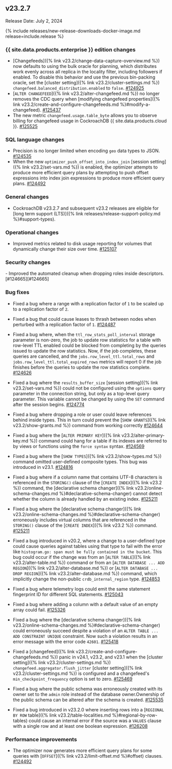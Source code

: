 ## v23.2.7

Release Date: July 2, 2024

{% include releases/new-release-downloads-docker-image.md release=include.release %}

<h3 id="v23-2-7-{{-site.data.products.enterprise-}}-edition-changes">{{ site.data.products.enterprise }} edition changes</h3>

- [Changefeeds]({% link v23.2/change-data-capture-overview.md %}) now defaults to using the bulk oracle for planning, which distributes work evenly across all replica in the locality filter, including followers if enabled. To disable this behavior and use the previous bin-packing oracle, set the [cluster setting]({% link v23.2/cluster-settings.md %}) `changefeed.balanced_distribution.enabled` to `false`. [#124925][#124925]
- [`ALTER CHANGEFEED`]({% link v23.2/alter-changefeed.md %}) no longer removes the CDC query when [modifying changefeed properties]({% link v23.2/create-and-configure-changefeeds.md %}#modify-a-changefeed). [#125437][#125437]
- The new metric `changefeed.usage.table_byte` allows you to observe billing for changefeed usage in CockroachDB {{ site.data.products.cloud }}. [#125525][#125525]

<h3 id="v23-2-7-sql-language-changes">SQL language changes</h3>

- Precision is no longer limited when encoding `geo` data types to JSON. [#124535][#124535]
- When the new `optimizer_push_offset_into_index_join` [session setting]({% link v23.2/set-vars.md %}) is enabled, the optimizer attempts to produce more efficient query plans by attempting to push offset expressions into index join expressions to produce more efficient query plans. [#124492][#124492]

<h3 id="v23-2-7-general-changes">General changes</h3>

- CockroachDB v23.2.7 and subsequent v23.2 releases are eligible for [long term support (LTS)]({% link releases/release-support-policy.md %}#support-types).

<h3 id="v23-2-7-operational-changes">Operational changes</h3>

- Improved metrics related to disk usage reporting for volumes that dynamically change their size over time. [#125107][#125107]

<h3 id="v23-2-7-security-changes">Security changes</h3>
- Improved the automated cleanup when dropping roles inside descriptors. [#124665][#124665]

<h3 id="v23-2-7-bug-fixes">Bug fixes</h3>

- Fixed a bug where a range with a replication factor of `1` to be scaled up to a replication factor of `2`.
- Fixed a bug that could cause leases to thrash between nodes when perturbed with a replication factor of `1`. [#124487][#124487]
- Fixed a bug where, when the `ttl_row_stats_poll_interval` storage parameter is non-zero, the job to update row statistics for a table with row-level TTL enabled could be blocked from completing by the queries issued to update the row statistics. Now, if the job completes, these queries are cancelled, and the `jobs.row_level_ttl.total_rows` and `jobs.row_level_ttl.total_expired_rows` metrics will report 0 if the job finishes before the queries to update the row statistics complete. [#124626][#124626]
- Fixed a bug where the `results_buffer_size` [session setting]({% link v23.2/set-vars.md %}) could not be configured using the `options` query parameter in the connection string, but only as a top-level query parameter. This variable cannot be changed by using the `SET` command after the session begins. [#124774][#124774]
- Fixed a bug where dropping a role or user could leave references behind inside types. This in turn could prevent the [`SHOW GRANTS`]({% link v23.2/show-grants.md %}) command from working correctly [#124644][#124644]

- Fixed a bug where the [`ALTER PRIMARY KEY`]({% link v23.2/alter-primary-key.md %}) command could hang for a table if its indexes are referred to by views or functions using the `force syntax` syntax. [#124569][#124569]
- Fixed a bug where the [`SHOW TYPES`]({% link v23.2/show-types.md %}) command omitted user-defined composite types. This bug was introduced in v23.1. [#124816][#124816]
- Fixed a bug where if a column name that contains UTF-8 characters is referenced in the `STORING()` clause of the [`CREATE INDEX`]({% link v23.2 %}) command, the [declarative schema changer]({% link v23.2/online-schema-changes.md %}#declarative-schema-changer) cannot detect whether the column is already handled by an existing index. [#125211][#125211]
- Fixed a bug where the [declarative schema changer]({% link v23.2/online-schema-changes.md %}#declarative-schema-changer) erroneously includes virtual columns that are referenced in the `STORING()` clause of the [`CREATE INDEX`]({% link v23.2 %}) command. [#125211][#125211]
- Fixed a bug introduced in v20.2, where a change to a user-defined type could cause queries against tables using that type to fail with the error like `histogram.go: span must be fully contained in the bucket`. This bug could occur if the change was from an [`ALTER TABLE`]({% link v23.2/alter-table.md %}) command or from an [`ALTER DATABASE ... ADD REGION`]({% link v23.2/alter-database.md %}) or [`ALTER DATABASE ... DROP REGION`]({% link v23.2/alter-database.md %}) command, which implicitly change the non-public `crdb_internal_region` type. [#124853][#124853]
- Fixed a bug where telemetry logs could emit the same statement fingerprint ID for different SQL statements. [#125043][#125043]
- Fixed a bug where adding a column with a default value of an empty array could fail. [#125326][#125326]
- Fixed a bug where the [declarative schema changer]({% link v23.2/online-schema-changes.md %}#declarative-schema-changer) could erroneously succeed despite a violation of an `ALTER TABLE ... ADD CONSTRAINT UNIQUE` constraint. Now such a violation results in an error message with the error code `42601`. [#125418][#125418]
- Fixed a [changefeed]({% link v23.2/create-and-configure-changefeeds.md %}) panic in v24.1, v23.2, and v23.1 when the [cluster setting]({% link v23.2/cluster-settings.md %}) `changefeed.aggregator.flush_jitter` [cluster setting]({% link v23.2/cluster-settings.md %}) is configured and a changefeed's `min_checkpoint_frequency` option is set to zero. [#125469][#125469]
- Fixed a bug where the public schema was erroneously created with its owner set to the `admin` role instead of the database owner.Ownership  of the public schema can be altered after the schema is created. [#125535][#125535]
- Fixed a bug introduced in v23.2.0 where inserting rows into a [`REGIONAL BY ROW` table]({% link v23.2/table-localities.md %}#regional-by-row-tables) could cause an internal error if the source was a `VALUES` clause with a single row and at least one boolean expression. [#126208][#126208]

<h3 id="v23-2-7-performance-improvements">Performance improvements</h3>

- The optimizer now generates more efficient query plans for some queries with [`OFFSET`]({% link v23.2/limit-offset.md %}#offset) clauses. [#124492][#124492]

[#122704]: https://github.com/cockroachdb/cockroach/pull/122704
[#124487]: https://github.com/cockroachdb/cockroach/pull/124487
[#124492]: https://github.com/cockroachdb/cockroach/pull/124492
[#124535]: https://github.com/cockroachdb/cockroach/pull/124535
[#124569]: https://github.com/cockroachdb/cockroach/pull/124569
[#124626]: https://github.com/cockroachdb/cockroach/pull/124626
[#124644]: https://github.com/cockroachdb/cockroach/pull/124644
[#124665]: https://github.com/cockroachdb/cockroach/pull/124665
[#124774]: https://github.com/cockroachdb/cockroach/pull/124774
[#124800]: https://github.com/cockroachdb/cockroach/pull/124800
[#124816]: https://github.com/cockroachdb/cockroach/pull/124816
[#124853]: https://github.com/cockroachdb/cockroach/pull/124853
[#124925]: https://github.com/cockroachdb/cockroach/pull/124925
[#125043]: https://github.com/cockroachdb/cockroach/pull/125043
[#125107]: https://github.com/cockroachdb/cockroach/pull/125107
[#125211]: https://github.com/cockroachdb/cockroach/pull/125211
[#125326]: https://github.com/cockroachdb/cockroach/pull/125326
[#125418]: https://github.com/cockroachdb/cockroach/pull/125418
[#125437]: https://github.com/cockroachdb/cockroach/pull/125437
[#125469]: https://github.com/cockroachdb/cockroach/pull/125469
[#125525]: https://github.com/cockroachdb/cockroach/pull/125525
[#125535]: https://github.com/cockroachdb/cockroach/pull/125535
[#125543]: https://github.com/cockroachdb/cockroach/pull/125543
[#126208]: https://github.com/cockroachdb/cockroach/pull/126208
[79405f98e]: https://github.com/cockroachdb/cockroach/commit/79405f98e
